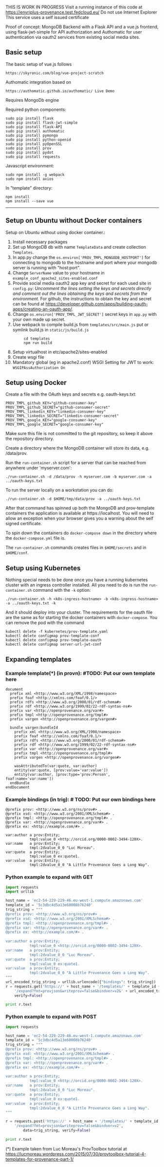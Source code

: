 THIS IS WORK IN PROGRESS 
Visit a running instance of this code at https://envriplus-provenance.test.fedcloud.eu/
Do not use Internet Explorer
This service uses a self issued certificate

Proof of concept: MongoDB Backend with a Flask API and a vue.js frontend, using flask-jwt-simple for API authorization and Authomatic for user authentication via oauth2 services from existing social media sites.

## Basic setup
The basic setup of vue.js follows

	https://skyronic.com/blog/vue-project-scratch

Authomatic integration based on

	https://authomatic.github.io/authomatic/ Live Demo

Requires MongoDb engine

Required python components:
```
sudo pip install flask
sudo pip install flask-jwt-simple
sudo pip install flask-API
sudo pip install authomatic
sudo pip install pymongo
sudo pip install python-openid
sudo pip install pyOpenSSL
sudo pip install prov
sudo pip install pydot
sudo pip install requests
```

Javascript environment:
```	
sudo npm install -g webpack
sudo npm install axios
```
In "template" directory:
```	
npm install
npm install --save vue
```
		
----- 

## Setup on Ubuntu without Docker containers
Setup on Ubuntu without using docker container.:

1. Install necessary packages
1. Set up MongoDB db with name `TemplateData` and create collection `Templates`.
1. In app.py change the `os.environ['PROV_TMPL_MONGODB_HOSTPORT']` for connecting to mongodb to the hostname and port where your mongodb server is running with "host:port".
1. Change `ServerName` value to your hostname in `example_conf_apache2_sites-enabled.conf`
1. Provide social media oauth2 app key and secret for each used site in `config.py`:
*Uncomment the lines setting the keys and secrets directly and comment out
the lines obtaining the keys and secrets from the environment.* For github, the instructions to obtain the key and secret can be found at https://developer.github.com/apps/building-oauth-apps/creating-an-oauth-app/.
1. Change `os.environ['PROV_TMPL_JWT_SECRET']` secret keys in `app.py` with your own
made up secret.
1. Use webpack to compile build.js from `templates/src/main.js`
   put or symlink build.js in `static/js/build.js`
   ```
        cd templates
        npm run build
   ```
1. Setup virtualhost in etc/apache2/sites-enabled
1. Create wsgi file
1. Mandatory global (eg in apache2.conf) WSGI Setting for JWT to work: `WSGIPAssAuthorization On`

## Setup using Docker

Create a file with the OAuth keys and secrets e.g. oauth-keys.txt:

```Shell
PROV_TMPL_github_KEY="github-consumer-key"
PROV_TMPL_github_SECRET="github-consumer-secret"
PROV_TMPL_linkedin_KEY="linkedin-consumer-key"
PROV_TMPL_linkedin_SECRET="linkedin-consumer-secret"
PROV_TMPL_google_KEY="google-consumer-key"
PROV_TMPL_google_SECRET="google-consumer-key"
```

Make sure this file is not committed to the git repository, so keep
it above the repository directory.

Create a directory where the MongoDB container will store its data,
e.g. /data/prov.

Run the `run-container.sh` script for a server that can be reached
from anywhere under 'myserver.com':

```Shell
./run-container.sh -d /data/prov -h myserver.com -b myserver.com -a ../oauth-keys.txt
```

To run the server locally on a workstation you can do:
```Shell
./run-container.sh -d $HOME/tmp/data/prov -a ../oauth-keys.txt
```

After that command has spinned up both the MongoDB and prov-template
containers the application is available at https://localhost. You will
need to allow an exception when your browser gives you a warning about
the self signed certificate.

To spin down the containers do `docker-compose down` in the directory
where the `docker-compose.yml` file is.

The `run-container.sh` commands creates files in `$HOME/secrets` and
in `$HOME/conf`.

## Setup using Kubernetes

Nothing special needs to be done once you have a running kubernetes
cluster with an ingress controller installed. All you need to do is
run the `run-container.sh` command with the `-k` option:

```Shell
./run-container.sh -h <k8s-ingress-hostname> -b <k8s-ingress-hostname> -a ../oauth-keys.txt -k
```

And it should deploy into your cluster. The requirements for the oauth file
are the same as for starting the docker containers with `docker-compose`.
You can remove the pod with the command

```Shell
kubectl delete -f kubernetes/prov-template.yaml
kubectl delete configmap prov-template-conf
kubectl delete configmap prov-template-oauth
kubectl delete configmap server-url-jwt-conf
```

## Expanding templates

### Example template(*) (in provn): #TODO: Put our own template here
```
document
  prefix xml <http://www.w3.org/XML/1998/namespace>
  prefix foaf <http://xmlns.com/foaf/0.1/>
  prefix rdfs <http://www.w3.org/2000/01/rdf-schema#>
  prefix rdf <http://www.w3.org/1999/02/22-rdf-syntax-ns#>
  prefix var <http://openprovenance.org/var#>
  prefix tmpl <http://openprovenance.org/tmpl#>
  prefix vargen <http://openprovenance.org/vargen#>
  
  bundle vargen:bundleId
    prefix xml <http://www.w3.org/XML/1998/namespace>
    prefix foaf <http://xmlns.com/foaf/0.1/>
    prefix rdfs <http://www.w3.org/2000/01/rdf-schema#>
    prefix rdf <http://www.w3.org/1999/02/22-rdf-syntax-ns#>
    prefix var <http://openprovenance.org/var#>
    prefix tmpl <http://openprovenance.org/tmpl#>
    prefix vargen <http://openprovenance.org/vargen#>
    
    wasAttributedTo(var:quote, var:author)
    entity(var:quote, [prov:value='var:value'])
    entity(var:author, [prov:type='prov:Person', foaf:name='var:name'])
  endBundle
endDocument
```

### Example bindings (in trig): # TODO: Put our own bindings here
```
@prefix prov: <http://www.w3.org/ns/prov#> .
@prefix xsd: <http://www.w3.org/2001/XMLSchema#> .
@prefix tmpl: <http://openprovenance.org/tmpl#> .
@prefix var: <http://openprovenance.org/var#> .
@prefix ex: <http://example.com/#> .
 
var:author a prov:Entity;
           tmpl:value_0 <http://orcid.org/0000-0002-3494-120X>.
var:name   a prov:Entity;
           tmpl:2dvalue_0_0 "Luc Moreau".
var:quote  a prov:Entity;
           tmpl:value_0 ex:quote1.
var:value  a prov:Entity;
           tmpl:2dvalue_0_0 "A Little Provenance Goes a Long Way".
```

### Python example to expand with GET
```python
import requests
import urllib

host_name = 'ec2-54-229-229-46.eu-west-1.compute.amazonaws.com'
template_id = '5c3dbc4d5a13e60008b76240'
trig_string = """
@prefix prov: <http://www.w3.org/ns/prov#> .
@prefix xsd: <http://www.w3.org/2001/XMLSchema#> .
@prefix tmpl: <http://openprovenance.org/tmpl#> .
@prefix var: <http://openprovenance.org/var#> .
@prefix ex: <http://example.com/#> .
 
var:author a prov:Entity;
           tmpl:value_0 <http://orcid.org/0000-0002-3494-120X>.
var:name   a prov:Entity;
           tmpl:2dvalue_0_0 "Luc Moreau".
var:quote  a prov:Entity;
           tmpl:value_0 ex:quote1.
var:value  a prov:Entity;
           tmpl:2dvalue_0_0 "A Little Provenance Goes a Long Way".
"""
url_encoded_trig_string = urllib.urlencode({"bindings": trig_string})
r = requests.get('https://' + host_name + '/templates/' + template_id + 
    '/expand?fmt=provjson&writeprov=false&bindver=v2&' + url_encoded_trig_string,
    verify=False) 

print r.text
```

### Python example to expand with POST
```python
import requests

host_name = 'ec2-54-229-229-46.eu-west-1.compute.amazonaws.com'
template_id = '5c3dbc4d5a13e60008b76240'
trig_string = """
@prefix prov: <http://www.w3.org/ns/prov#> .
@prefix xsd: <http://www.w3.org/2001/XMLSchema#> .
@prefix tmpl: <http://openprovenance.org/tmpl#> .
@prefix var: <http://openprovenance.org/var#> .
@prefix ex: <http://example.com/#> .
 
var:author a prov:Entity;
           tmpl:value_0 <http://orcid.org/0000-0002-3494-120X>.
var:name   a prov:Entity;
           tmpl:2dvalue_0_0 "Luc Moreau".
var:quote  a prov:Entity;
           tmpl:value_0 ex:quote1.
var:value  a prov:Entity;
           tmpl:2dvalue_0_0 "A Little Provenance Goes a Long Way".
"""

r = requests.post('https://' + host_name + '/templates/' + template_id + 
    '/expand?fmt=provjson&writeprov=false&bindver=v2',
        data=trig_string, verify=False)
        
print r.text        
```

(*) Example taken from Luc Moreau's ProvToolbox tutorial at
https://lucmoreau.wordpress.com/2015/07/30/provtoolbox-tutorial-4-templates-for-provenance-part-1/
